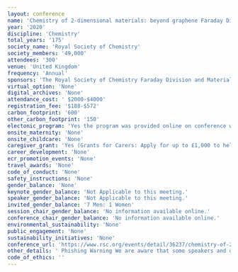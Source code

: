 ```yaml
---
layout: conference 
name: 'Chemistry of 2-dimensional materials: beyond graphene Faraday Discussion'
year: '2020'
discipline: 'Chemistry'
total_years: '175'
society_name: 'Royal Society of Chemistry'
society_members: '49,000'
attendees: '300'
venue: 'United Kingdom'
frequency: 'Annual'
sponsors: 'The Royal Society of Chemistry Faraday Division and Materials Chemistry Division'
virtual_option: 'None'
digital_archives: 'None'
attendance_cost: ' $2000-$4000'
registration_fee: '$188-$572'
carbon_footprint: '600'
other_carbon_footprint: '150'
electonic_program: 'Yes the program was provided online on conference website.'
onsite_maternity: 'None'
onsite_childcare: 'None'
caregiver_grant: 'Yes (Grants for Carers: Apply for up to £1,000 to help cover caring costs  Caring responsibilities are wide and varied, but we know they can sometimes be hard to balance alongside your career.  With our Grants for Carers, you can apply for up to £1,000 per year to help you attend a chemistry-related meeting, conference or workshop or a professional development event. This money would be used to cover any additional costs you incur, paying for care that you usually provide.   Each application will be assessed on its own merits  Every carers responsibilities are different, so we are committed to assessing each application individually. However, by way of guidance, the kinds of expenses that we will consider funding include:   extra home help or nursing care for a dependant whilst you will not be present  additional medical/respite care for a dependant whilst you will not be present  travel expenses to allow a relative to accompany you in order to care for your dependants whilst you attend a meeting or event  extended hours with a care worker/childminder/play scheme to allow you to return home later than normal.   You are eligible to apply if:  you are a chemist  you will incur additional caring expenses while attending a chemistry-related meeting, conference, workshop or professional development event  you will use these funds to cover the cost of care that you usually provide  you are based in the UK or Ireland or if not, you will normally have held three years RSC membership (either past or current).  We have designed the process to be straightforward and will ask you to provide brief details of the event and a description of how the grant will be used. We aim to respond to you within six weeks of your application.   To apply please complete the Grants for Carers application form.  Multiple applications, up to the maximum value of £1,000 per year, will be considered. All applications will be individually assessed at our discretion.  Please note that, if you receive a grant, you will need to complete a Grants for Carers return form and submit receipts after your attendance at the event.    Addressing inequality  These grants have been introduced following the Royal Society of Chemistry’s Breaking the barriers report which found that 78percent of chemists working in UK academia felt that managing parenting and/or caring responsibilities had an impact on women’s retention and progression. However, applications to this fund are not limited to female scientists – anyone with caring responsibilities is welcome to apply.  These grants have been supported by the Royal Society of Chemistry’s Chemists’ Community Fund.'
career_development: 'None'
ecr_promotion_events: 'None'
travel_awards: 'None'
code_of_conduct: 'None'
safety_instructions: 'None'
gender_balance: 'None'
keynote_gender_balance: 'Not Applicable to this meeting.'
speaker_gender_balance: 'Not Applicable to this meeting.'
invited_gender_balance: '7 Men: 1 Women'
session_chair_gender_balance: 'No information available online.'
conference_chair_gender_balance: 'No information available online.'
environmental_sustainability: 'None'
public_engagement: 'None'
sustainability_initiatives: 'None'
conference_url: 'https://www.rsc.org/events/detail/36237/chemistry-of-2-dimensional-materials-beyond-graphene-faraday-discussion'
other_details: ' Phishing Warning We are aware that some speakers and delegates have been approached by companies claiming to operate on behalf of the Royal Society of Chemistry to book their travel and accommodation for our conferences. Please note that whilst we do sometimes work with accommodation providers in order to facilitate hotel bookings, they would never approach you in the first instance. Details of accommodation providers that we are working with are in the ‘accommodation’ section of this webpage. If you are unsure about an e-mail / phone call you receive, please contact us and do not provide any credit card details or personal information. '
code_of_ethics: ''
---
```

